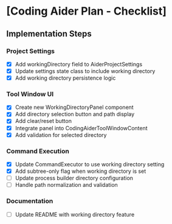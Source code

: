 # [Coding Aider Plan - Checklist]

## Implementation Steps

### Project Settings
- [x] Add workingDirectory field to AiderProjectSettings
- [x] Update settings state class to include working directory
- [x] Add working directory persistence logic

### Tool Window UI
- [x] Create new WorkingDirectoryPanel component
- [x] Add directory selection button and path display
- [x] Add clear/reset button
- [x] Integrate panel into CodingAiderToolWindowContent
- [x] Add validation for selected directory

### Command Execution
- [x] Update CommandExecutor to use working directory setting
- [x] Add subtree-only flag when working directory is set
- [ ] Update process builder directory configuration
- [ ] Handle path normalization and validation

### Documentation
- [ ] Update README with working directory feature
